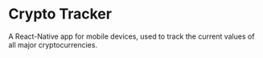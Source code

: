<h1>Crypto Tracker</h1>
<p>A React-Native app for mobile devices, used to track the current values of all major cryptocurrencies.</p>
